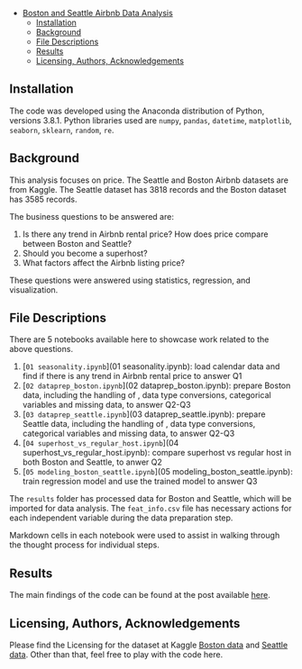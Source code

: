 - [Boston and Seattle Airbnb Data Analysis](#chicago-airbnb-data-analysis)
  - [Installation](#installation)
  - [Background](#background)
  - [File Descriptions](#file-descriptions)
  - [Results](#results)
  - [Licensing, Authors, Acknowledgements](#licensing-authors-acknowledgements)

<!-- /TOC -->

## Installation

The code was developed using the Anaconda distribution of Python, versions 3.8.1. Python libraries used are `numpy`, `pandas`, `datetime`, `matplotlib`, `seaborn`, `sklearn`, `random`, `re`.

## Background

This analysis focuses on price. The Seattle and Boston Airbnb datasets are from Kaggle. The Seattle dataset has 3818 records and the Boston dataset has 3585 records.

The business questions to be answered are:
1. Is there any trend in Airbnb rental price? How does price compare between Boston and Seattle?
2. Should you become a superhost?
3. What factors affect the Airbnb listing price?

These questions were answered using statistics, regression, and visualization.

## File Descriptions

There are 5 notebooks available here to showcase work related to the above questions.

1. [`01 seasonality.ipynb`](01 seasonality.ipynb): load calendar data and find if there is any trend in Airbnb rental price to answer Q1
2. [`02 dataprep_boston.ipynb`](02 dataprep_boston.ipynb): prepare Boston data, including the handling of , data type conversions, categorical variables and missing data, to answer Q2-Q3
3. [`03 dataprep_seattle.ipynb`](03 dataprep_seattle.ipynb): prepare Seattle data, including the handling of , data type conversions, categorical variables and missing data, to answer Q2-Q3
4. [`04 superhost_vs_regular_host.ipynb`](04 superhost_vs_regular_host.ipynb): compare superhost vs regular host in both Boston and Seattle, to anwer Q2
5. [`05 modeling_boston_seattle.ipynb`](05 modeling_boston_seattle.ipynb): train regression model and use the trained model to answer Q3

The `results` folder has processed data for Boston and Seattle, which will be imported for data analysis. The `feat_info.csv` file has necessary actions for each independent variable during the data preparation step. 

Markdown cells in each notebook were used to assist in walking through the thought process for individual steps.

## Results

The main findings of the code can be found at the post available [here](https://medium.com/@ustcdj/wanna-make-more-money-on-airbnb-e7549453d5b0).

## Licensing, Authors, Acknowledgements

Please find the Licensing for the dataset at Kaggle [Boston data](https://www.kaggle.com/airbnb/boston/data) and [Seattle data](https://www.kaggle.com/airbnb/seattle/data). Other than that, feel free to play with the code here.
